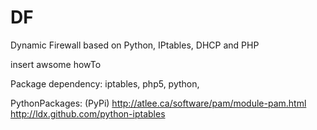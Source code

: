 DF
==

Dynamic Firewall based on Python, IPtables, DHCP and PHP


insert awsome howTo


Package dependency:
iptables, php5, python, 

PythonPackages: (PyPi)
	http://atlee.ca/software/pam/module-pam.html
	http://ldx.github.com/python-iptables
